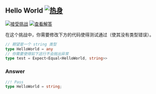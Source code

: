 ## Hello World [![热身](https://camo.githubusercontent.com/86e9b9ac9b854fec9b45201b5a7a400813f349a1feffcb1199f274976bae4d3c/68747470733a2f2f696d672e736869656c64732e696f2f62616467652f2d2545372538332541442545382542412541422d7465616c)](https://camo.githubusercontent.com/86e9b9ac9b854fec9b45201b5a7a400813f349a1feffcb1199f274976bae4d3c/68747470733a2f2f696d672e736869656c64732e696f2f62616467652f2d2545372538332541442545382542412541422d7465616c)

[![接受挑战](https://camo.githubusercontent.com/aab9eb44aa9720e6c24cb65e557c175c37aed35b7e0137c1df2fcfb1113cd8d4/68747470733a2f2f696d672e736869656c64732e696f2f62616467652f2d2545362538452541352545352538462539372545362538432539312545362538382539382d3331373863363f6c6f676f3d74797065736372697074266c6f676f436f6c6f723d7768697465)](https://tsch.js.org/13/play/zh-CN)  [![查看解答](https://camo.githubusercontent.com/bf011f7ac4336ea23505d0b71515fd7d12f9bb8eea9a0cb248172ee29c8b294e/68747470733a2f2f696d672e736869656c64732e696f2f62616467652f2d2545362539462541352545372539432538422545382541372541332545372541442539342d6465356137373f6c6f676f3d617765736f6d652d6c69737473266c6f676f436f6c6f723d7768697465)](https://tsch.js.org/13/solutions)

在这个挑战中，你需要修改下方的代码使得测试通过（使其没有类型错误）。

```ts
// 期望是一个 string 类型
type HelloWorld = any
// 你需要使得如下这行不会抛出异常
type test = Expect<Equal<HelloWorld, string>>
```

### Answer

```ts
//! Pass
type HelloWorld = string;
```



